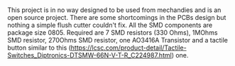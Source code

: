 # 
This project is in no way designed to be used from mechandies and is an open source project. 
There are some shortcomings in the PCBs design but nothing a simple flush cutter couldn't fix. All the SMD components are package size 0805. Required are 7 SMD resistors (330 Ohms), 1MOhms SMD resistor, 270Ohms SMD resistor, one AO3416A Transistor and a tactile button similar to this (https://lcsc.com/product-detail/Tactile-Switches_Diptronics-DTSMW-66N-V-T-R_C224987.html) one. 
